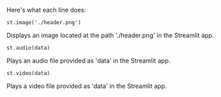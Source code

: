 Here's what each line does:

    st.image('./header.png')
    
Displays an image located at the path './header.png' in the Streamlit app.

    st.audio(data)
 Plays an audio file provided as 'data' in the Streamlit app.

    st.video(data)
    
 Plays a video file provided as 'data' in the Streamlit app.